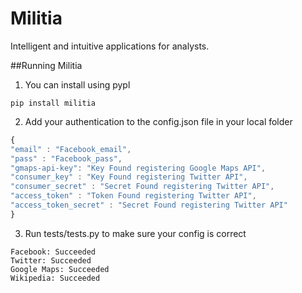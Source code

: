 # Militia
Intelligent and intuitive applications for analysts.

##Running Militia
1) You can install using pypl
```
pip install militia
```
2) Add your authentication to the config.json file in your local folder
```javascript
{
"email" : "Facebook_email",
"pass" : "Facebook_pass",
"gmaps-api-key": "Key Found registering Google Maps API",
"consumer_key" : "Key Found registering Twitter API",
"consumer_secret" : "Secret Found registering Twitter API",
"access_token" : "Token Found registering Twitter API",
"access_token_secret" : "Secret Found registering Twitter API"
}
```
3) Run tests/tests.py to make sure your config is correct
```
Facebook: Succeeded
Twitter: Succeeded
Google Maps: Succeeded
Wikipedia: Succeeded
```
